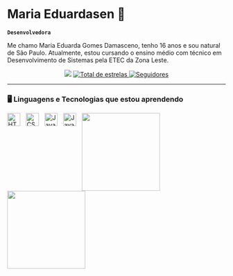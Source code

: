 # Maria Eduardasen 👋
**`Desenvolvedora`**

Me chamo Maria Eduarda Gomes Damasceno, tenho 16 anos e sou natural de São Paulo. Atualmente, estou cursando o ensino médio com técnico em Desenvolvimento de Sistemas pela ETEC da Zona Leste.

<div align="center">
<a href="mailto: eduarda131008@gmail.com"><img src="https://img.shields.io/badge/Gmail-D14836?style=for-the-badge&logo=gmail&logoColor=white"></a>

<a href="https://github.com/MariaEduardaDamascen?tab=repositories&sort=stargazers">
        <img 
            alt="Total de estrelas" 
            title="Total de estrelas GitHub" 
            src="https://custom-icon-badges.demolab.com/github/stars/MariaEduardaDamascen?color=55960c&style=for-the-badge&labelColor=488207&logo=star&label=estrelas"
        />
    </a>
    <a href="https://github.com/MariaEduardaDamascen?tab=followers">
        <img 
            alt="Seguidores" 
            title="Me siga no GitHub" 
            src="https://custom-icon-badges.demolab.com/github/followers/MariaEduardaDamascen?color=236ad3&labelColor=1155ba&style=for-the-badge&logo=github&label=Seguidores&logoColor=white"
        />
    </a>
</div>

---

### 🖥️ Linguagens e Tecnologias que estou aprendendo 

<img 
    align="left" 
    alt="HTML"
    title="HTML" 
    width="30px" 
    style="padding-right: 10px;" 
    src="https://cdn.jsdelivr.net/gh/devicons/devicon@latest/icons/html5/html5-original.svg" 
/>
<img 
    align="left" 
    alt="CSS" 
    title="CSS"
    width="30px" 
    style="padding-right: 10px;" 
    src="https://cdn.jsdelivr.net/gh/devicons/devicon@latest/icons/css3/css3-original.svg" 
/>
<img 
    align="left" 
    alt="JavaScript" 
    title="JavaScript"
    width="30px" 
    style="padding-right: 10px;" 
    src="https://cdn.jsdelivr.net/gh/devicons/devicon@latest/icons/javascript/javascript-original.svg" 
/>
<img 
    align="left" 
    alt="Java" 
    title="Java"
    width="30px" 
    style="padding-right: 10px;" 
src="https://cdn.jsdelivr.net/gh/devicons/devicon@latest/icons/java/java-original.svg" />
        



 <img height="180em" src="https://github-readme-stats.vercel.app/api?username=MariaEduardaDamascen&show_icons=true&theme=ambient_gradient#gh-dark-mode-only">

<img height="180em" src="https://github-readme-stats.vercel.app/api/top-langs/?username=MariaEduardaDamascen&hide=hack,&layout=compact&langs_count=8&icons=true&theme=ambient_gradient#gh-dark-mode-only)(https://github.com/MariaEduardaDamascen/github-readme-stats">
